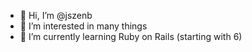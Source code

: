 - 👋 Hi, I’m @jszenb
- 👀 I’m interested in many things
- 🌱 I’m currently learning Ruby on Rails (starting with 6)

<!---
jszenb/jszenb is a ✨ special ✨ repository because its `README.md` (this file) appears on your GitHub profile.
You can click the Preview link to take a look at your changes.
--->
